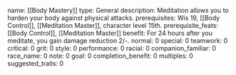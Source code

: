 name: [[Body Mastery]]
type: General
description: Meditation allows you to harden your body against physical attacks.
prerequisites: Wis 19, [[Body Control]], [[Meditation Master]], character level 15th.
prerequisite_feats: [[Body Control]], [[Meditation Master]]
benefit: For 24 hours after you meditate, you gain damage reduction 2/-.
normal: 0
special: 0
teamwork: 0
critical: 0
grit: 0
style: 0
performance: 0
racial: 0
companion_familiar: 0
race_name: 0
note: 0
goal: 0
completion_benefit: 0
multiples: 0
suggested_traits: 0
